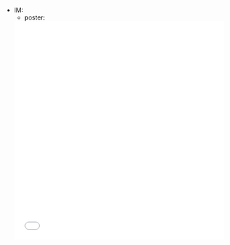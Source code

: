 - IM:
    - poster: 
    <iframe src="//player.bilibili.com/player.html?aid=942472997&bvid=BV17W4y1t73n&cid=814360620&page=1&high_quality=1&danmaku=0" allowfullscreen="allowfullscreen" width="100%" height="500" scrolling="no" frameborder="0" sandbox="allow-top-navigation allow-same-origin allow-forms allow-scripts"></iframe>

